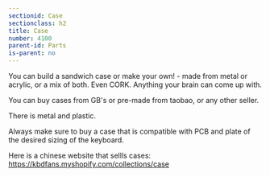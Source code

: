 ```yaml
---
sectionid: Case
sectionclass: h2
title: Case
number: 4100
parent-id: Parts
is-parent: no
---
```

You can build a sandwich case or make your own! - made from metal or acrylic, or a mix of both. Even CORK. Anything your brain can come up with.

You can buy cases from GB's or pre-made from taobao, or any other seller. 

There is metal and plastic.

Always make sure to buy a case that is compatible with PCB and plate of the desired sizing of the keyboard.

Here is a chinese website that sellls cases: https://kbdfans.myshopify.com/collections/case